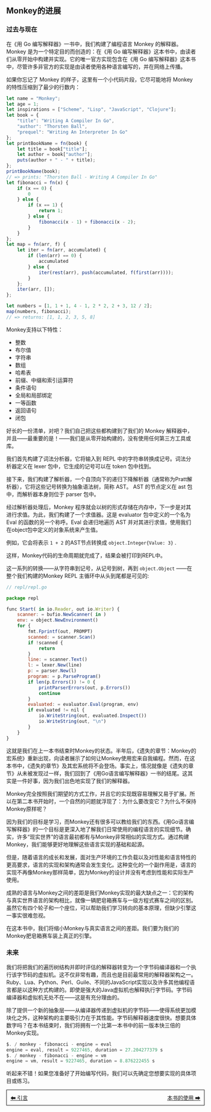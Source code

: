 ## Monkey的进展

### 过去与现在

在《用 Go 编写解释器》一书中，我们构建了编程语言 Monkey 的解释器。Monkey 是为一个特定目的而创造的：在《用 Go 编写解释器》这本书中，由读者们从零开始中构建并实现。它的唯一官方实现包含在《用 Go 编写解释器》这本书中，尽管许多非官方的实现是由读者使用各种语言编写的，并在网络上传播。

如果你忘记了 Monkey 的样子，这里有一个小代码片段，它尽可能地将 Monkey 的特性压缩到了最少的行数内：

```javascript
let name = "Monkey";
let age = 1;
let inspirations = ["Scheme", "Lisp", "JavaScript", "Clojure"];
let book = {
    "title": "Writing A Compiler In Go",
    "author": "Thorsten Ball",
    "prequel": "Writing An Interpreter In Go"
};
let printBookName = fn(book) {
    let title = book["title"];
    let author = book["author"];
    puts(author + " - " + title);
};
printBookName(book);
// => prints: "Thorsten Ball - Writing A Compiler In Go"
let fibonacci = fn(x) {
    if (x == 0) {
        0
    } else {
        if (x == 1) {
            return 1;
        } else {
            fibonacci(x - 1) + fibonacci(x - 2);
        }
    }
};
let map = fn(arr, f) {
    let iter = fn(arr, accumulated) {
        if (len(arr) == 0) {
            accumulated
        } else {
            iter(rest(arr), push(accumulated, f(first(arr))));
        }
    };
    iter(arr, []);
};

let numbers = [1, 1 + 1, 4 - 1, 2 * 2, 2 + 3, 12 / 2];
map(numbers, fibonacci);
// => returns: [1, 1, 2, 3, 5, 8]
```

Monkey支持以下特性：
* 整数
* 布尔值
* 字符串
* 数组
* 哈希表
* 前缀、中缀和索引运算符
* 条件语句
* 全局和局部绑定
* 一等函数
* 返回语句
* 闭包

好长的一份清单，对吧？我们自己把这些都构建到了我们的 Monkey 解释器中，并且——最重要的是！——我们是从零开始构建的，没有使用任何第三方工具或库。

我们首先构建了词法分析器，它将输入到 REPL 中的字符串转换成记号。词法分析器定义在 lexer 包中，它生成的记号可以在 token 包中找到。

接下来，我们构建了解析器，一个自顶向下的递归下降解析器（通常称为Pratt解析器），它将这些记号转换为抽象语法树，简称 AST。 AST 的节点定义在 ast 包中，而解析器本身则位于 parser 包中。

经过解析器处理后，Monkey 程序就会以树的形式存储在内存中，下一步是对其进行求值。为此，我们构建了一个求值器。这是 evaluator 包中定义的一个名为 Eval 的函数的另一个称呼。Eval 会递归地遍历 AST 并对其进行求值，使用我们在object包中定义的对象系统来产生值。

例如，它会将表示 `1 + 2` 的AST节点转换成 `object.Integer{Value: 3}` .

这样，Monkey代码的生命周期就完成了，结果会被打印到REPL中。

这一系列的转换——从字符串到记号，从记号到树，再到 `object.Object` ——在整个我们构建的Monkey REPL 主循环中从头到尾都是可见的:

```javascript
// repl/repl.go

package repl

func Start( in io.Reader, out io.Writer) {
    scanner: = bufio.NewScanner( in )
    env: = object.NewEnvironment()
    for {
        fmt.Fprintf(out, PROMPT)
        scanned: = scanner.Scan()
        if !scanned {
            return
        }
        line: = scanner.Text()
        l: = lexer.New(line)
        p: = parser.New(l)
        program: = p.ParseProgram()
        if len(p.Errors()) != 0 {
            printParserErrors(out, p.Errors())
            continue
        }
        evaluated: = evaluator.Eval(program, env)
        if evaluated != nil {
            io.WriteString(out, evaluated.Inspect())
            io.WriteString(out, "\n")
        }
    }
}
```

这就是我们在上一本书结束时Monkey的状态。半年后，《遗失的章节：Monkey的宏系统》重新出现，向读者展示了如何让Monkey使用宏来自我编程。然而，在这本书中，《遗失的章节》及其宏系统将不会登场。事实上，情况就像是《遗失的章节》从未被发现过一样，我们回到了《用Go语言编写解释器》一书的结尾。这其实是一件好事，因为我们出色地实现了我们的解释器。

Monkey完全按照我们期望的方式工作，并且它的实现既容易理解又易于扩展。所以在第二本书开始时，一个自然的问题就浮现了：为什么要改变它？为什么不保持Monkey原样呢？

因为我们的目标是学习，而Monkey还有很多可以教给我们的东西。《用Go语言编写解释器》的一个目标是更深入地了解我们日常使用的编程语言的实现细节。确实，许多“现实世界”的语言最初都有与Monkey非常相似的实现方式。通过构建Monkey，我们能够更好地理解这些语言实现的基础和起源。

但是，随着语言的成长和发展，面对生产环境的工作负载以及对性能和语言特性的更高要求，语言的实现和架构通常会发生变化。这种变化的一个副作用是，语言的实现不再像Monkey那样简单，因为Monkey的设计并没有考虑到性能和实际生产使用。

成熟的语言与Monkey之间的差距是我们Monkey实现的最大缺点之一：它的架构与真实世界语言的架构相比，就像一辆肥皂箱赛车与一级方程式赛车之间的区别。虽然它有四个轮子和一个座位，可以帮助我们学习转向的基本原理，但缺少引擎这一事实很难忽视。

在这本书中，我们将缩小Monkey与真实语言之间的差距。我们要为我们的Monkey肥皂箱赛车装上真正的引擎。

### 未来

我们将把我们的遍历树结构并即时评估的解释器转变为一个字节码编译器和一个执行该字节码的虚拟机。这不仅非常有趣，而且也是目前最常用的解释器架构之一。Ruby、Lua、Python、Perl、Guile、不同的JavaScript实现以及许多其他编程语言都是以这种方式构建的。即使是强大的Java虚拟机也解释执行字节码。字节码编译器和虚拟机无处不在——这是有充分理由的。

除了提供一个新的抽象层——从编译器传递到虚拟机的字节码——使得系统更加模块化之外，这种架构的主要吸引力在于其性能。字节码解释器速度很快。想要具体数字吗？在本书结束时，我们将拥有一个比第一本书中的前一版本快三倍的Monkey实现。

```JavaScript
$. / monkey - fibonacci - engine = eval
engine = eval, result = 9227465, duration = 27.204277379 s
$. / monkey - fibonacci - engine = vm
engine = vm, result = 9227465, duration = 8.876222455 s
```

听起来不错！如果您准备好了开始编写代码，我们可以先确定您想要实现的具体项目或练习。

<div style="width: 100%; border: 1px solid #000; padding: 10px; display: flex; justify-content: space-between; ">
  <a href="./2引言.md" style="flex: 1; text-align: left; ">⬅ 引言</a>
  <a href="./4本书的使用.md" style="flex: 1; text-align: right; ">本书的使用 ➡</a>
</div>
